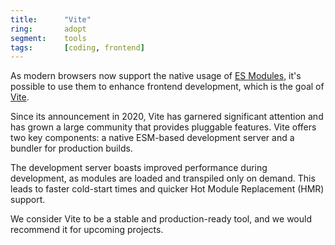 ```yaml
---
title:      "Vite"
ring:       adopt
segment:    tools
tags:       [coding, frontend]
---
```


As modern browsers now support the native usage of [ES Modules](https://developer.mozilla.org/en-US/docs/Web/JavaScript/Guide/Modules), it's possible to use them to enhance frontend development, which is the goal of [Vite](https://vitejs.dev/guide/why.html).

Since its announcement in 2020, Vite has garnered significant attention and has grown a large community that provides pluggable features. Vite offers two key components: a native ESM-based development server and a bundler for production builds.

The development server boasts improved performance during development, as modules are loaded and transpiled only on demand. This leads to faster cold-start times and quicker Hot Module Replacement (HMR) support.

We consider Vite to be a stable and production-ready tool, and we would recommend it for upcoming projects.
